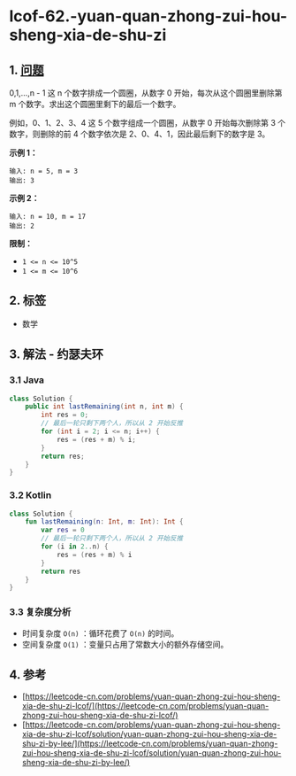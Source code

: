 # lcof-62.-yuan-quan-zhong-zui-hou-sheng-xia-de-shu-zi

## 1. [问题](https://leetcode-cn.com/problems/yuan-quan-zhong-zui-hou-sheng-xia-de-shu-zi-lcof/)

0,1,...,n - 1 这 n 个数字排成一个圆圈，从数字 0 开始，每次从这个圆圈里删除第 m 个数字。求出这个圆圈里剩下的最后一个数字。

例如，0、1、2、3、4 这 5 个数字组成一个圆圈，从数字 0 开始每次删除第 3 个数字，则删除的前 4 个数字依次是 2、0、4、1，因此最后剩下的数字是 3。

**示例 1：**

```text
输入: n = 5, m = 3
输出: 3
```

**示例 2：**

```text
输入: n = 10, m = 17
输出: 2
```

**限制：**

* `1 <= n <= 10^5`
* `1 <= m <= 10^6`

## 2. 标签

* 数学

## 3. 解法 - 约瑟夫环

### 3.1 Java

```java
class Solution {
    public int lastRemaining(int n, int m) {
        int res = 0;
        // 最后一轮只剩下两个人，所以从 2 开始反推
        for (int i = 2; i <= n; i++) {
            res = (res + m) % i;
        }
        return res;
    }
}
```

### 3.2 Kotlin

```kotlin
class Solution {
    fun lastRemaining(n: Int, m: Int): Int {
        var res = 0
        // 最后一轮只剩下两个人，所以从 2 开始反推
        for (i in 2..n) {
            res = (res + m) % i
        }
        return res
    }
}
```

### 3.3 复杂度分析

* 时间复杂度 `O(n)` ：循环花费了 `O(n)` 的时间。
* 空间复杂度 `O(1)` ：变量只占用了常数大小的额外存储空间。

## 4. 参考

* [https://leetcode-cn.com/problems/yuan-quan-zhong-zui-hou-sheng-xia-de-shu-zi-lcof/](https://leetcode-cn.com/problems/yuan-quan-zhong-zui-hou-sheng-xia-de-shu-zi-lcof/)
* [https://leetcode-cn.com/problems/yuan-quan-zhong-zui-hou-sheng-xia-de-shu-zi-lcof/solution/yuan-quan-zhong-zui-hou-sheng-xia-de-shu-zi-by-lee/](https://leetcode-cn.com/problems/yuan-quan-zhong-zui-hou-sheng-xia-de-shu-zi-lcof/solution/yuan-quan-zhong-zui-hou-sheng-xia-de-shu-zi-by-lee/)

